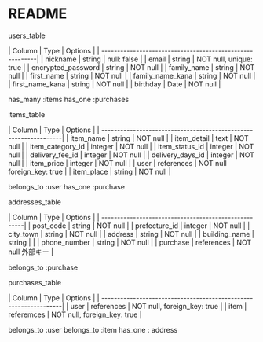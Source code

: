 # README
users_table

| Column                | Type    | Options                |
| ---------------------------------------------------------|
| nickname              | string  | null: false            |
| email                 | string  | NOT null, unique: true |
| encrypted_password    | string  | NOT null               |
| family_name           | string  | NOT null               | 
| first_name            | string  | NOT null               |
| family_name_kana      | string  | NOT null               |
| first_name_kana       | string  | NOT null               |
| birthday              | Date    | NOT null               |

has_many :items
has_one :purchases



items_table

| Column                | Type       | Options                     |
| -----------------------------------------------------------------|
| item_name             | string     | NOT null                    |
| item_detail           | text       | NOT null                    |
| item_category_id      | integer    | NOT null                    |
| item_status_id        | integer    | NOT null                    | 
| delivery_fee_id       | integer    | NOT null                    |
| delivery_days_id      | integer    | NOT null                    |
| item_price            | integer    | NOT null                    |
| user                  | references | NOT null foreign_key: true  |
| item_place            | string     | NOT null                    |

belongs_to :user
has_one :purchase


addresses_table

| Column                | Type       | Options         |
| -----------------------------------------------------|
| post_code             | string     | NOT null        | 
| prefecture_id         | integer    | NOT null        |
| city_town             | string     | NOT null        |
| address               | string     | NOT null        |
| building_name         | string     |                 |
| phone_number          | string     | NOT null        |
| purchase              | references | NOT null 外部キー |


belongs_to :purchase


purchases_table

| Column                | Type       | Options                     |
| -----------------------------------------------------------------|
| user                  | references | NOT null, foreign_key: true |
| item                  | referemces | NOT null, foreign_key: true |

belongs_to :user
belongs_to :item
has_one : address


